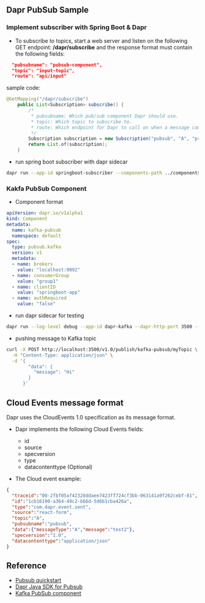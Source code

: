 ## Dapr PubSub Sample

### Implement subscriber with Spring Boot & Dapr

- To subscribe to topics, start a web server and listen on the following GET endpoint: **/dapr/subscribe** and the response format must contain the following fields:
```json
  "pubsubname": "pubsub-component",
  "topic": "input-topic",
  "route": "api/input"
```

sample code:
```java
@GetMapping("/dapr/subscribe")
    public List<Subscription> subscribe() {
        /*
         * pubsubname: Which pub/sub component Dapr should use.
         * topic: Which topic to subscribe to.
         * route: Which endpoint for Dapr to call on when a message comes to that topic.
         */
        Subscription subscription = new Subscription("pubsub", "A", "processors/A");
        return List.of(subscription);
    }
```


- run spring boot subscriber with dapr sidecar
```bash
dapr run --app-id springboot-subscriber --components-path ../components --app-port 8081 -- java -jar target/springboot-subscriber-0.0.1.jar
```

### Kakfa PubSub Component
- Component format
```yaml
apiVersion: dapr.io/v1alpha1
kind: Component
metadata:
  name: kafka-pubsub
  namespace: default
spec:
  type: pubsub.kafka
  version: v1
  metadata:
  - name: brokers 
    value: "localhost:9092"
  - name: consumerGroup
    value: "group1"
  - name: clientID
    value: "springboot-app"
  - name: authRequired
    value: "false"
```

- run dapr sidecar for testing
```bash
dapr run --log-level debug --app-id dapr-kafka --dapr-http-port 3500 --components-path components
```

- pushing message to Kafka topic
```bash
curl -X POST http://localhost:3500/v1.0/publish/kafka-pubsub/myTopic \
  -H "Content-Type: application/json" \
  -d '{
        "data": {
          "message": "Hi"
        }
      }'
```

## Cloud Events message format 
Dapr uses the CloudEvents 1.0 specification as its message format. 

- Dapr implements the following Cloud Events fields:
  - id
  - source
  - specversion
  - type
  - datacontenttype (Optional)

- The Cloud event example:
```json
{
  "traceid":"00-2fbf05af42328ddaee7423ff724cf3bb-063141a9f262cebf-01",
  "id":"1cb16190-a364-49c2-b66d-5d6b1cba426a",
  "type":"com.dapr.event.sent",
  "source":"react-form",
  "topic":"A",
  "pubsubname":"pubsub",
  "data":{"messageType":"A","message":"test2"},
  "specversion":"1.0",
  "datacontenttype":"application/json"
}
```



## Reference
- [Pubsub quickstart](https://github.com/dapr/quickstarts/tree/master/pub-sub)
- [Dapr Java SDK for Pubsub](https://github.com/dapr/java-sdk/tree/master/examples/src/main/java/io/dapr/examples/pubsub/http)
- [Kafka PubSub component](https://docs.dapr.io/reference/components-reference/supported-pubsub/setup-apache-kafka/)
